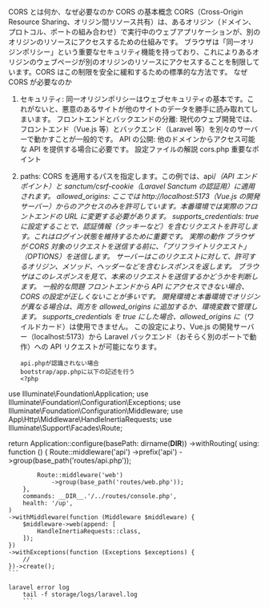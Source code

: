 CORS とは何か、なぜ必要なのか
CORS の基本概念
CORS（Cross-Origin Resource Sharing、オリジン間リソース共有）は、あるオリジン（ドメイン、プロトコル、ポートの組み合わせ）で実行中のウェブアプリケーションが、別のオリジンのリソースにアクセスするための仕組みです。
ブラウザは「同一オリジンポリシー」という重要なセキュリティ機能を持っており、これによりあるオリジンのウェブページが別のオリジンのリソースにアクセスすることを制限しています。CORS はこの制限を安全に緩和するための標準的な方法です。
なぜ CORS が必要なのか

1. セキュリティ: 同一オリジンポリシーはウェブセキュリティの基本です。これがないと、悪意のあるサイトが他のサイトのデータを勝手に読み取れてしまいます。
   フロントエンドとバックエンドの分離: 現代のウェブ開発では、フロントエンド（Vue.js 等）とバックエンド（Laravel 等）を別々のサーバーで動かすことが一般的です。
   API の公開: 他のドメインからアクセス可能な API を提供する場合に必要です。
   設定ファイルの解説
   cors.php
   重要なポイント
1. paths: CORS を適用するパスを指定します。この例では、api/_（API エンドポイント）と sanctum/csrf-cookie（Laravel Sanctum の認証用）に適用されます。
   allowed_origins: ここでは http://localhost:5173（Vue.js の開発サーバー）からのアクセスのみを許可しています。本番環境では実際のフロントエンドの URL に変更する必要があります。
   supports_credentials: true に設定することで、認証情報（クッキーなど）を含むリクエストを許可します。これはログイン状態を維持するために重要です。
   実際の動作
   ブラウザが CORS 対象のリクエストを送信する前に、「プリフライトリクエスト」（OPTIONS）を送信します。
   サーバーはこのリクエストに対して、許可するオリジン、メソッド、ヘッダーなどを含むレスポンスを返します。
   ブラウザはこのレスポンスを見て、本来のリクエストを送信するかどうかを判断します。
   一般的な問題
   フロントエンドから API にアクセスできない場合、CORS の設定が正しくないことが多いです。
   開発環境と本番環境でオリジンが異なる場合は、両方を allowed_origins に追加するか、環境変数で管理します。
   supports_credentials を true にした場合、allowed_origins に_（ワイルドカード）は使用できません。
   この設定により、Vue.js の開発サーバー（localhost:5173）から Laravel バックエンド（おそらく別のポートで動作）への API リクエストが可能になります。

   ```
   api.phpが認識されない場合
   bootstrap/app.phpに以下の記述を行う
   <?php
   ```

use Illuminate\Foundation\Application;
use Illuminate\Foundation\Configuration\Exceptions;
use Illuminate\Foundation\Configuration\Middleware;
use App\Http\Middleware\HandleInertiaRequests;
use Illuminate\Support\Facades\Route;

return Application::configure(basePath: dirname(**DIR**))
->withRouting(
using: function () {
Route::middleware('api')
->prefix('api')
->group(base_path('routes/api.php'));

            Route::middleware('web')
                ->group(base_path('routes/web.php'));
        },
        commands: __DIR__.'/../routes/console.php',
        health: '/up',
    )
    ->withMiddleware(function (Middleware $middleware) {
        $middleware->web(append: [
            HandleInertiaRequests::class,
        ]);
    })
    ->withExceptions(function (Exceptions $exceptions) {
        //
    })->create();
    ```

````
laravel error log
    tail -f storage/logs/laravel.log
    ```
````
